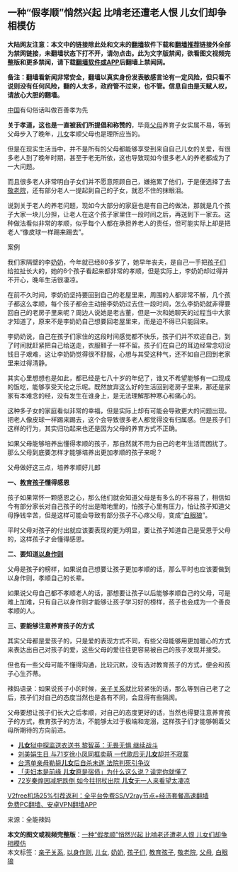 <h2>一种“假孝顺”悄然兴起 比啃老还遭老人恨 儿女们却争相模仿</h2> <p class="notice"><b>大陆网友注意：本文中的链接除此处和文末的<a href="https://github.com/bannedbook/fanqiang" >翻墙</a>软件下载和<a href="https://github.com/killgcd/justmysocks/blob/master/README.md">翻墙推荐</a>链接外全部为禁网链接，未翻墙状态下打不开，请勿点击。此为文字版禁闻，欲看图文视频完整版和更多禁闻，请下载<a href="https://github.com/bannedbook/fanqiang">翻墙软件或APP</a>后翻墙上禁闻网。</p><p>备注：翻墙看新闻非常安全，翻墙以真实身份发表敏感言论有一定风险，但只看不说则没有任何风险，翻的人太多，政府管不过来，也不管。信息自由是天赋人权，请放心大胆的翻墙。</b></p>  <div class="entry"> <p><span class='wp_keywordlink_affiliate'><a href="https://www.bannedbook.org/" title="中国" target="_blank">中国</a></span>有句俗话叫做百善孝为先</p> <p><strong>关于孝道，这也是一直被我们所提倡和称赞的</strong>，毕竟<a href="https://www.bannedbook.org/bnews/tag/%e7%88%b6%e6%af%8d/" class="st_tag internal_tag" rel="tag" title="标签 父母 下的日志">父母</a>养育子女实属不易，等到父母步入了晚年，<a href="https://www.bannedbook.org/bnews/tag/%E5%84%BF%E5%A5%B3/" class="st_tag internal_tag" rel="tag" title="标签 儿女 下的日志">儿女</a>孝顺父母也是理所应当的。</p> <p>但是在现实生活当中，并不是所有的父母都能够享受到来自自己儿女的关爱，有很多老人到了晚年时期，甚至于老无所依，这也导致现如今很多老人的养老都成为了一大问题。</p> <p>而且很多老人非常明白子女们并不愿意照顾自己，嫌拖累了他们，于是便选择了去<a href="https://www.bannedbook.org/bnews/tag/%E6%95%AC%E8%80%81%E9%99%A2/" class="st_tag internal_tag" rel="tag" title="标签 敬老院 下的日志">敬老院</a>，还有部分老人一提起到自己的子女，就忍不住的抹眼泪。</p> <p>说到关于老人的养老问题，现如今大部分的家庭也是有自己的做法，那就是几个孩子大家一块儿分担，让老人在这个孩子家里住一段时间之后，再送到下一家去。这种做法看似非常的孝顺，似乎每个人都在承担养老人的责任，但可能实际上却是把老人“像皮球一样踢来踢去”。</p> <p>案例</p>  <p>我们家隔壁的李<a href="https://www.bannedbook.org/bnews/tag/%e5%a5%b6%e5%a5%b6/" class="st_tag internal_tag" rel="tag" title="标签 奶奶 下的日志">奶奶</a>，今年就已经80多岁了，她早年丧夫，是自己一手把<a href="https://www.bannedbook.org/bnews/tag/%E5%AD%A9%E5%AD%90%E4%BB%AC/" class="st_tag internal_tag" rel="tag" title="标签 孩子们 下的日志">孩子们</a>给拉扯长大的，她的6个孩子看起来都非常的孝顺，但是实际上，李奶奶却过得并不开心，晚年生活很凄凉。</p> <p>在前不久时间，李奶奶坚持要回到自己的老屋里来，周围的人都非常不解，几个孩子都这么孝顺，每个孩子都会主动接李奶奶过去住一段时间，怎么李奶奶就非得要回自己的老房子里来呢？周边人说她是老古董，但是一次和她聊天的过程当中大家才知道了，原来不是李奶奶自己想要回老屋里来，而是迫不得已只能回来。</p> <p>李奶奶说，自己在孩子们家住的这段时间感觉都不快乐，孩子们并不欢迎自己，到了时间就赶紧把自己给送走，衣服鞋子一样不留。孩子们在自己的耳边经常念叨没钱日子艰难，这让李奶奶觉得很不舒服，心想与其受这种气，还不如自己回到老家里来过得清静。</p> <p>其实心里想想也是如此，都已经是七八十岁的年纪了，谁又不希望能够有一口现成的饭吃，能够享受天伦之乐呢。既然放弃这么好的生活回到老房子里来，那还是家家有本难念的经，没有发生在谁身上，是无法理解那种寒心和痛心的。</p> <p>这种多子女的家庭看似非常的幸福，但是实际上却有可能会导致更大的问题出现。把老人像皮球一样踢来踢去，这个会导致很多老人都觉得没有归属感。但是孩子们这样的行为，其实归功起来也还是因为父母的养育方式不正确。</p> <p>如果父母能够培养出懂得孝顺的孩子，那自然就不用为自己的老年生活而困扰了。那么父母到底要怎样才能够培养出更加孝顺的孩子来呢？</p>  <p>父母做好这三点，培养孝顺好儿郎</p> <p><strong>一、<a href="https://www.bannedbook.org/bnews/tag/%E6%95%99%E8%82%B2%E5%AD%A9%E5%AD%90/" class="st_tag internal_tag" rel="tag" title="标签 教育孩子 下的日志">教育孩子</a>懂得感恩</strong></p> <p>孩子如果常怀一颗感恩之心，那么他们就会知道父母是有多么的不容易了，相信如今有部分家长对自己孩子的付出是暗地里的，怕孩子心里有压力，怕让孩子知道父母挣钱辛苦，但是这样可能会导致有部分孩子不心疼父母，变成“<a href="https://www.bannedbook.org/bnews/tag/%E7%99%BD%E7%9C%BC%E7%8B%BC/" class="st_tag internal_tag" rel="tag" title="标签 白眼狼 下的日志">白眼狼</a>”。</p> <p>平时父母对孩子的付出就应该要表现的更为明显，要让孩子知道自己是受恩于父母的，这样孩子才会懂得感恩。</p> <p><strong>二、要知道<a href="https://www.bannedbook.org/bnews/tag/%E4%BB%A5%E8%BA%AB%E4%BD%9C%E5%88%99/" class="st_tag internal_tag" rel="tag" title="标签 以身作则 下的日志">以身作则</a></strong></p> <p>父母是孩子的榜样，如果说自己想要让孩子更加孝顺的话，那么平时也应该要做到以身作则，孝顺自己的长辈。</p>  <p>如果说父母自己都不孝顺老人的话，那想要让孩子以后能够孝顺自己的父母，可是难上加难，只有自己以身作则才能够让孩子学习好的榜样，孩子也会成为一个善良孝顺的人。</p> <p><strong>三、要能够注意养育孩子的方式</strong></p> <p>其实父母都是爱孩子的，只是爱的表现方式不同，有些父母能够用更加暖心的方式来表达出自己对孩子的爱，这些父母的爱往往更容易被自己的孩子发现并接受。</p> <p>但也有一些父母可能不懂得沟通，比较沉默，没有选对教育孩子的方式，便会和孩子心生芥蒂。</p> <p>辣妈语录：如果说孩子小的时候，<a href="https://www.bannedbook.org/bnews/tag/%E4%BA%B2%E5%AD%90%E5%85%B3%E7%B3%BB/" class="st_tag internal_tag" rel="tag" title="标签 亲子关系 下的日志">亲子关系</a>就比较紧张的话，那么等到自己老了之后，孩子们对自己的态度当然也是各有不同，会显得有些隔阂。</p> <p>父母要想让孩子们长大之后孝顺，对自己的态度更好的话，当然也得要注意养育孩子的方式，教育孩子的方法，不能够太过于极端和宠溺，这样孩子们才能够朝着父母所期待的方向前进。</p>  <ul class='op-related-articles' title='相关阅读'> <li><a href='https://www.bannedbook.org/bnews/cnnews/hknews/20201204/1442049.html' target='_blank'><b>儿女</b>狱中探监送衣送书 黎智英：无畏无惧 继续战斗</a></li> <li><a href='https://www.bannedbook.org/bnews/yule/20201130/1439432.html' target='_blank'>刘美娟生日 与71岁徐小凤同框卖萌 一代歌后无<b>儿女</b>却并不寂寞</a></li> <li><a href='https://www.bannedbook.org/bnews/baitai/20201127/1438002.html' target='_blank'>台湾单亲母勒毙<b>儿女</b>后自杀未遂 法院判死引争议</a></li> <li><a href='https://www.bannedbook.org/bnews/funmedia/20201123/1435447.html' target='_blank'>「夫妇本是前缘 <b>儿女</b>原是宿债」为什么这么说？读完你就懂了</a></li> <li><a href='https://www.bannedbook.org/bnews/yule/20201112/1429679.html' target='_blank'>72岁秦煌因减肥跌倒 如今拄拐杖出院 <b>儿女</b>无一人来看望太凄凉</a></li> </ul> <p class="texttj"> <a href="https://www.bannedbook.org/forum23/topic22702.html" target="_blank">V2free机场25%引荐返利：全平台免费SS/V2ray节点+经济套餐高速翻墙</a><br/> <a href="https://github.com/bannedbook/fanqiang/wiki/%E7%A6%81%E9%97%BB%E7%BD%91%E5%AE%89%E5%8D%93%E7%BF%BB%E5%A2%99%E6%96%B0%E9%97%BBAPP" target="_blank">免费PC翻墙、安卓VPN翻墙APP</a></p><p> 来源：全能辣妈 </p><a name='sharetosocial'></a>       <div><b>本文的图文或视频完整版</b>：<a href='https://www.bannedbook.org/bnews/lifebaike/20201222/1452545.html'>一种“假孝顺”悄然兴起 比啃老还遭老人恨 儿女们却争相模仿</a></div>  </div><!--END ENTRY--> <div class="postfooter"> <div>本文标签：<a href="https://www.bannedbook.org/bnews/tag/%E4%BA%B2%E5%AD%90%E5%85%B3%E7%B3%BB/" rel="tag">亲子关系</a>, <a href="https://www.bannedbook.org/bnews/tag/%E4%BB%A5%E8%BA%AB%E4%BD%9C%E5%88%99/" rel="tag">以身作则</a>, <a href="https://www.bannedbook.org/bnews/tag/%E5%84%BF%E5%A5%B3/" rel="tag">儿女</a>, <a href="https://www.bannedbook.org/bnews/tag/%e5%a5%b6%e5%a5%b6/" rel="tag">奶奶</a>, <a href="https://www.bannedbook.org/bnews/tag/%E5%AD%A9%E5%AD%90%E4%BB%AC/" rel="tag">孩子们</a>, <a href="https://www.bannedbook.org/bnews/tag/%E6%95%99%E8%82%B2%E5%AD%A9%E5%AD%90/" rel="tag">教育孩子</a>, <a href="https://www.bannedbook.org/bnews/tag/%E6%95%AC%E8%80%81%E9%99%A2/" rel="tag">敬老院</a>, <a href="https://www.bannedbook.org/bnews/tag/%e7%88%b6%e6%af%8d/" rel="tag">父母</a>, <a href="https://www.bannedbook.org/bnews/tag/%E7%99%BD%E7%9C%BC%E7%8B%BC/" rel="tag">白眼狼</a></div>  </div><!--END POSTFOOTER--> 